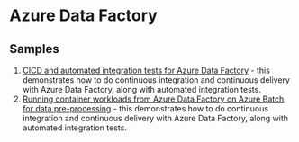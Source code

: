 # Azure Data Factory

## Samples

1. [CICD and automated integration tests for Azure Data Factory](sample1_cicd/README.md) - this demonstrates how to do continuous integration and continuous delivery with Azure Data Factory, along with automated integration tests.
1. [Running container workloads from Azure Data Factory on Azure Batch for data pre-processing](sample2_data_pre_processing_with_azure_batch/README.md) - this demonstrates how to do continuous integration and continuous delivery with Azure Data Factory, along with automated integration tests.